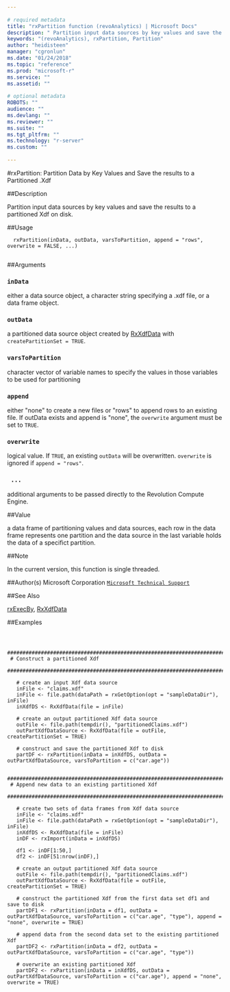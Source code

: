 ```yaml
--- 
 
# required metadata 
title: "rxPartition function (revoAnalytics) | Microsoft Docs" 
description: " Partition input data sources by key values and save the results to a partitioned Xdf on disk. " 
keywords: "(revoAnalytics), rxPartition, Partition" 
author: "heidisteen" 
manager: "cgronlun" 
ms.date: "01/24/2018" 
ms.topic: "reference" 
ms.prod: "microsoft-r" 
ms.service: "" 
ms.assetid: "" 
 
# optional metadata 
ROBOTS: "" 
audience: "" 
ms.devlang: "" 
ms.reviewer: "" 
ms.suite: "" 
ms.tgt_pltfrm: "" 
ms.technology: "r-server" 
ms.custom: "" 
 
--- 
```

 
 
 
 #rxPartition: Partition Data by Key Values and Save the results to a Partitioned .Xdf 
 
 ##Description
 
Partition input data sources by key values and save the results to a partitioned Xdf on disk.
 
 
 
 ##Usage

```   
  rxPartition(inData, outData, varsToPartition, append = "rows", overwrite = FALSE, ...)
 
```
 
 
 ##Arguments

   
    
 ### `inData`
 either a data source object, a character string specifying a .xdf file, or a data frame object. 
  
  
    
 ### `outData`
 a partitioned data source object created by [RxXdfData](RxXdfData.md) with `createPartitionSet = TRUE`. 
  
  
    
 ### `varsToPartition`
 character vector of variable names to specify the values in those variables to be used for partitioning 
  
  
    
 ### `append`
 either "none" to create a new files or "rows" to append rows to an existing file. If outData exists and append is "none", the `overwrite` argument must be set to `TRUE`. 
  
  
    
 ### `overwrite`
 logical value. If `TRUE`, an existing `outData` will be overwritten. `overwrite` is ignored if `append = "rows"`. 
  
  
    
 ### ` ...`
 additional arguments to be passed directly to the Revolution Compute Engine. 
  
 
 
 
 ##Value
 
a data frame of partitioning values and data sources, each row in the data frame represents one partition and the data source in the last variable holds the data of a specifict partition.
 
 
 ##Note
 
In the current version, this function is single threaded.
 
 
 
 ##Author(s)
 Microsoft Corporation [`Microsoft Technical Support`](https://go.microsoft.com/fwlink/?LinkID=698556&clcid=0x409)
 
 
 
 ##See Also
 
[rxExecBy](rxExecBy.rd.md),
[RxXdfData](RxXdfData.md)
   
 ##Examples

 ```
   
  
  ##############################################################################
  # Construct a partitioned Xdf
  ##############################################################################
  
    # create an input Xdf data source
    inFile <- "claims.xdf"
    inFile <- file.path(dataPath = rxGetOption(opt = "sampleDataDir"), inFile)
    inXdfDS <- RxXdfData(file = inFile)
  
    # create an output partitioned Xdf data source
    outFile <- file.path(tempdir(), "partitionedClaims.xdf")
    outPartXdfDataSource <- RxXdfData(file = outFile, createPartitionSet = TRUE)
  
    # construct and save the partitioned Xdf to disk
    partDF <- rxPartition(inData = inXdfDS, outData = outPartXdfDataSource, varsToPartition = c("car.age"))
  
  ##############################################################################
  # Append new data to an existing partitioned Xdf
  ##############################################################################
  
    # create two sets of data frames from Xdf data source
    inFile <- "claims.xdf"
    inFile <- file.path(dataPath = rxGetOption(opt = "sampleDataDir"), inFile)
    inXdfDS <- RxXdfData(file = inFile)
    inDF <- rxImport(inData = inXdfDS)
  
    df1 <- inDF[1:50,]
    df2 <- inDF[51:nrow(inDF),]
  
    # create an output partitioned Xdf data source
    outFile <- file.path(tempdir(), "partitionedClaims.xdf")
    outPartXdfDataSource <- RxXdfData(file = outFile, createPartitionSet = TRUE)
  
    # construct the partitioned Xdf from the first data set df1 and save to disk
    partDF1 <- rxPartition(inData = df1, outData = outPartXdfDataSource, varsToPartition = c("car.age", "type"), append = "none", overwrite = TRUE)
  
    # append data from the second data set to the existing partitioned Xdf
    partDF2 <- rxPartition(inData = df2, outData = outPartXdfDataSource, varsToPartition = c("car.age", "type"))
  
    # overwrite an existing partitioned Xdf
    partDF2 <- rxPartition(inData = inXdfDS, outData = outPartXdfDataSource, varsToPartition = c("car.age"), append = "none", overwrite = TRUE)
 
```
 
